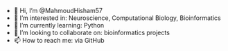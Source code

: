 - 👋 Hi, I’m @MahmoudHisham57
- 👀 I’m interested in: Neuroscience, Computational Biology, Bioinformatics
- 🌱 I’m currently learning: Python
- 💞️ I’m looking to collaborate on: bioinformatics projects
- 📫 How to reach me: via GitHub

<!---
MahmoudHisham57/MahmoudHisham57 is a ✨ special ✨ repository because its `README.md` (this file) appears on your GitHub profile.
You can click the Preview link to take a look at your changes.
--->
